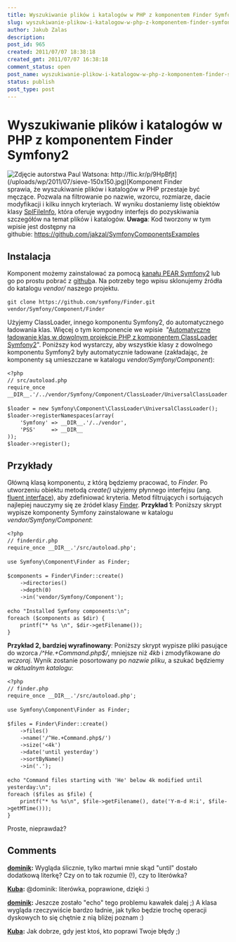 ```yaml
---
title: Wyszukiwanie plików i katalogów w PHP z komponentem Finder Symfony2
slug: wyszukiwanie-plikow-i-katalogow-w-php-z-komponentem-finder-symfony2
author: Jakub Zalas
description: 
post_id: 965
created: 2011/07/07 18:38:18
created_gmt: 2011/07/07 16:38:18
comment_status: open
post_name: wyszukiwanie-plikow-i-katalogow-w-php-z-komponentem-finder-symfony2
status: publish
post_type: post
---
```


<!--Komponent Finder sprawia, że wyszukiwanie plików i katalogów w PHP przestaje być męczące. Pozwala na filtrowanie po nazwie, wzorcu, rozmiarze, dacie modyfikacji i kilku innych kryteriach. W wyniku dostaniemy listę obiektów klasy SplFileInfo, która oferuje wygodny interfejs do pozyskiwania szczegółów na temat plików i katalogów.-->

# Wyszukiwanie plików i katalogów w PHP z komponentem Finder Symfony2

![Zdjęcie autorstwa Paul Watsona: http://flic.kr/p/9HpBfjt](/uploads/wp/2011/07/sieve-150x150.jpg)[Komponent Finder](https://github.com/symfony/Finder) sprawia, że wyszukiwanie plików i katalogów w PHP przestaje być męczące. Pozwala na filtrowanie po nazwie, wzorcu, rozmiarze, dacie modyfikacji i kilku innych kryteriach. W wyniku dostaniemy listę obiektów klasy [SplFileInfo](http://php.net/splfileinfo), która oferuje wygodny interfejs do pozyskiwania szczegółów na temat plików i katalogów. **Uwaga**: Kod tworzony w tym wpisie jest dostępny na githubie: <https://github.com/jakzal/SymfonyComponentsExamples>

## Instalacja

Komponent możemy zainstalować za pomocą [kanału PEAR Symfony2](http://pear.symfony.com/) lub go po prostu pobrać z [github](https://github.com/symfony/Finder)a. Na potrzeby tego wpisu sklonujemy źródła do katalogu _vendor/_ naszego projektu. 
    
    
    git clone https://github.com/symfony/Finder.git vendor/Symfony/Component/Finder

Użyjemy ClassLoader, innego komponentu Symfony2, do automatycznego ładowania klas. Więcej o tym komponencie we wpisie  "[Automatyczne ładowanie klas w dowolnym projekcie PHP z komponentem ClassLoader Symfony2](/automatyczne-ladowanie-klas-w-dowolnym-projekcie-php-z-komponentem-classloader-symfony2)". Poniższy kod wystarczy, aby wszystkie klasy z dowolnego komponentu Symfony2 były automatycznie ładowane (zakładając, że komponenty są umieszczane w katalogu _vendor/Symfony/Component_): 
    
    
    <?php
    // src/autoload.php
    require_once __DIR__.'/../vendor/Symfony/Component/ClassLoader/UniversalClassLoader.php';
    
    $loader = new Symfony\Component\ClassLoader\UniversalClassLoader();
    $loader->registerNamespaces(array(
        'Symfony' => __DIR__.'/../vendor',
        'PSS'     => __DIR__
    ));
    $loader->register();

## Przykłady

Główną klasą komponentu, z którą będziemy pracować, to _Finder._ Po utworzeniu obiektu metodą _create()_ użyjemy płynnego interfejsu (ang. [fluent interface](http://en.wikipedia.org/wiki/Fluent_interface)), aby zdefiniować kryteria. Metod filtrujących i sortujących najlepiej nauczymy się ze źródeł klasy [Finder](https://github.com/symfony/Finder/blob/master/Finder.php). **Przykład 1**: Poniższy skrypt wypisze komponenty Symfony zainstalowane w katalogu _vendor/Symfony/Component_: 
    
    
    <?php
    // finderdir.php
    require_once __DIR__.'/src/autoload.php';
    
    use Symfony\Component\Finder as Finder;
    
    $components = Finder\Finder::create()
        ->directories()
        ->depth(0)
        ->in('vendor/Symfony/Component');
    
    echo "Installed Symfony components:\n";
    foreach ($components as $dir) {
        printf("* %s \n", $dir->getFilename());
    }

**Przykład 2, bardziej wyrafinowany**: Poniższy skrypt wypisze pliki pasujące do wzorca _/^He.+Command.php$/_, mniejsze niż _4kb_ i zmodyfikowane _do wczoraj_. Wynik zostanie posortowany po _nazwie pliku_, a szukać będziemy w _aktualnym katalogu_: 
    
    
    <?php
    // finder.php
    require_once __DIR__.'/src/autoload.php';
    
    use Symfony\Component\Finder as Finder;
    
    $files = Finder\Finder::create()
        ->files()
        ->name('/^He.+Command.php$/')
        ->size('<4k')
        ->date('until yesterday')
        ->sortByName()
        ->in('.');
    
    echo "Command files starting with 'He' below 4k modified until yesterday:\n";
    foreach ($files as $file) {
        printf("* %s %s\n", $file->getFilename(), date('Y-m-d H:i', $file->getMTime()));
    }

Proste, nieprawdaż?

## Comments

**[dominik](#3050 "2011-07-08 00:57:41"):** Wygląda ślicznie, tylko martwi mnie skąd "until" dostało dodatkową literkę? Czy on to tak rozumie (!), czy to literówka?

**[Kuba](#3051 "2011-07-08 01:40:52"):** @dominik: literówka, poprawione, dzięki :)

**[dominik](#3054 "2011-07-11 01:12:49"):** Jeszcze zostało "echo" tego problemu kawałek dalej ;) A klasa wygląda rzeczywiście bardzo ładnie, jak tylko będzie trochę operacji dyskowych to się chętnie z nią bliżej poznam :)

**[Kuba](#3055 "2011-07-11 07:44:13"):** Jak dobrze, gdy jest ktoś, kto poprawi Twoje błędy ;)

